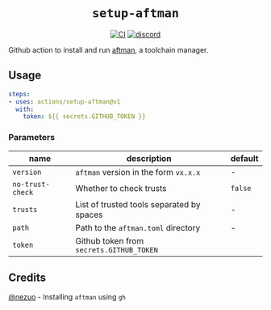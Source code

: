 <div align="center">
  <h1><code>setup-aftman</code></h1>
  <p>
    <a href="https://github.com/ok-nick/setup-aftman/actions?query=workflow%3ACI"><img src="https://github.com/ok-nick/setup-aftman/workflows/CI/badge.svg" alt="CI" /></a>
    <a href="https://discord.gg/w9Bc6xH7uC"><img src="https://img.shields.io/discord/834969350061424660?label=discord" alt="discord" /></a>
  </p>
</div>

Github action to install and run [aftman](https://github.com/LPGhatguy/aftman), a toolchain manager.

## Usage
```yaml
steps:
- uses: actions/setup-aftman@v1
  with:
    token: ${{ secrets.GITHUB_TOKEN }}
```

### Parameters
|name|description|default|
|---|---|---|
|`version`|`aftman` version in the form `vx.x.x`|-|
|`no-trust-check`|Whether to check trusts|`false`|
|`trusts`|List of trusted tools separated by spaces|-|
|`path`|Path to the `aftman.toml` directory|-|
|`token`|Github token from `secrets.GITHUB_TOKEN`||

## Credits
[@nezuo](https://github.com/nezuo) - Installing `aftman` using `gh`
